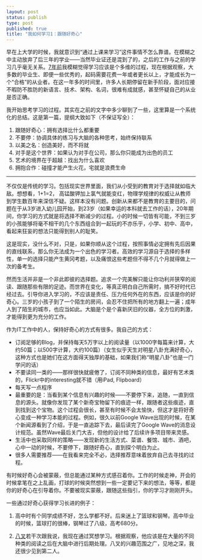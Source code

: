 ```yaml
--- 
layout: post
status: publish
type: post
published: true
title: "我如何学习1：跟随好奇心"
---
```


早在上大学的时候，我就意识到“通过上课来学习”这件事情不怎么靠谱。在模糊之中主动放弃了后三年的学业——当然毕业证还是混到了的，之后的工作与之前的学习几乎毫无关系。[7年前](/archives/76/)我模糊觉得学习应该是个多维的过程，现在根据观察，大多数的毕业生、即便一些优秀的，起码需要花费一年或者更长以上，才能成长为一个“合格”的从业者。在这一年多的时间里，许多人长期停留在新手阶段，面对应接不暇防不胜防的新语言、技术、架构、名词，很难有成就感，甚至怀疑自己的从业是否正确。

我开始思考学习的过程。其实在之前的文字中多少聊到了一些，这里算是一个系统化的总结。这是第一篇，提纲大致如下（不保证写全）：

1.  跟随好奇心：拥有选择比什么都重要
2. 不要停：协调具体的练习与大脑的各种思考，始终保持联系
3. 以美之名：创造美好，而不将就
4. 对手是这个世界：如果认为对手在公司，那么你只能成为出色的员工
5. 艺术的境界在于超越：找出为什么喜欢
6. 拥抱合作：碰撞才能产生火花，宅就是浪费生命

*******

不仅仅是传统的学习。包括现实世界里面，我们从小受到的教育对于选择就如临大敌。想想看，1+1=2， 高锰酸钾加上氯气就能变红，物理学规律的权威让从教师到学生数百年来深信不疑。这样本没有问题。创新从来都不是教育的主要目的，问题在于从3岁进入幼儿园开始，到23岁（如果幸运的本科就去工作的话），20年期间，你学习的方式就是将选择不断减少的过程。小的时候一切皆有可能，不到三岁的小孩能够将毫不相干的几个东西组合到一起玩的不亦乐乎，小学、初中、高中，看起来狂妄的想法只能得到别人的耻笑。

这是现实，没什么不对，只是，如果你顺从这个过程，按照事情必定拥有先后因果的直线联系，那么你无法成为一个出色的学习者。高效的学习源自于选择的多样性，单一的选择只能产生黄冈考题，以及痛恨这些考题但不得不几个月就得做上一次的备考生。

然而生活并非是一个非此即彼的选择题。追求一个完美解只能让你功利并狭窄的阅读、跟随那些有限的足迹。而世界在变化，等真正明白自己所需时，搞不好时代已经过去。引导你进入学习的，不应该是责任、压力任何外在的东西，应该是你的好奇心。三岁的小孩子到了一个陌生的房间，会忍不住把所有的地方翻上一遍；成年人到了陌生的城市，也应当如此。大脑是个是个喜新厌旧的仪器，全方位的刺激，才能得到更为充分的工作。

作为IT工作中的人，保持好奇心的方式有很多。我自己的方式：

* 订阅足够的Blog，并保持每天5万字以上的阅读量（以1000字每篇来计算，大约50篇；以500字计算，大约100篇）（女生似乎天生对明星八卦充满好奇心，这种方式也是她们在这方面得天独厚的基础，如果我们称“明星八卦”也是一门学问的话）
* 不要读同一类的——那样很快就疲倦了，订阅不同种类的信息，最好有艺术类的，Flickr中的interesting就不错（用iPad, Flipboard）
* 每天写一点程序
* 最重要的是：当看到某个信息有兴趣的时候——不要停下来，追随，一直到信息的源头。就像你发现了某个新奇宝物留下的痕迹一样，跟随者这些痕迹，直到找到这个宝物。这个过程会很长，甚至有时候不会太愉快，但这才是将好奇心变成一种学习本能的过程。例如，很久以前Google Wave出现的时候，在某个新闻源看到了介绍，于是一直追踪下去，最后读完了Google Wave的消息设计规范。虽然Wave最后关门大吉，但他的设计给了后续许多项目带来灵感。
* 生活中也采取同样的策略——发现新的生活方式、菜谱、餐馆、城市、酒吧，心中一动的时候，不要停下，跟随好奇心，直到探个明白为止。
* 很多人需要推荐——在我看来完全不必，选择推荐意味着放弃自己去寻找的过程。

有时候好奇心会被蒙蔽，但总能通过某种方式感召着你。工作的时候走神，开会的时候拿笔在之上乱画，打球的时候突然想到一些一定要记下来的想法，等等，都是你的好奇心在引导着你。不要被现实蒙蔽，跟随这些指引，你的学习才刚刚开头。

一些通过好奇心获得学习长进的例子：

1. 高中时有个同学成绩不好，怎么学都不好。后来迷上了篮球和钢琴。高中毕业的时候，篮球打的很棒，钢琴过了八级，高考680分。

2. [八叉](http://blog.vincentx.info/)若干次跟我说，我现在通过冥想学习。根据观察，他应该是在大量的不同种类的阅读之后在大脑中进行后期处理。八叉的兴趣范围之广，见地之深，我还很少见到第二人。

